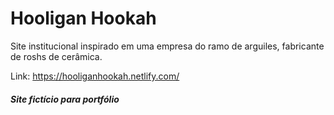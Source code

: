 # Hooligan Hookah

Site institucional inspirado em uma empresa do ramo de arguiles, fabricante de roshs de cerâmica.

Link: https://hooliganhookah.netlify.com/

##### Site fictício para portfólio
